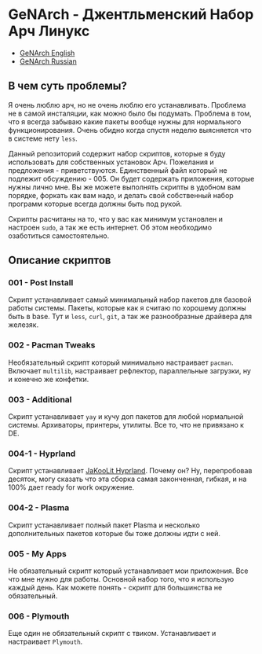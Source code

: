 GeNArch - Джентльменский Набор Арч Линукс
===========================================
- [GeNArch English](README.MD)
- [GeNArch Russian](README-RU.MD)

В чем суть проблемы?
--------------------
Я очень люблю арч, но не очень люблю его устанавливать. Проблема не в самой инсталяции, как можно было бы подумать. Проблема в том, что я всегда забываю какие пакеты вообще нужны для нормального функционирования. Очень обидно когда спустя неделю выясняется что в системе нету `less`.

Данный репозиторий содержит набор скриптов, которые я буду использовать для собственных установок Арч. Пожелания и предложения - приветствуются. Единственный файл который не подлежит обсуждению - 005. Он будет содержать приложения, которые нужны лично мне. Вы же можете выполнять скрипты в удобном вам порядке, форкать как вам надо, и делать свой собственный набор программ которые всегда должны быть под рукой.

Скрипты расчитаны на то, что у вас как минимум установлен и настроен `sudo`, а так же есть интернет. Об этом необходимо озаботиться самостоятельно.

Описание скриптов
-----------------

### 001 - Post Install
Скрипт устанавливает самый минимальный набор пакетов для базовой работы системы. Пакеты, которые как я считаю по хорошему должны быть в base. Тут и `less`, `curl`, `git`, а так же разнообразные драйвера для железяк.

### 002 - Pacman Tweaks
Необязательный скрипт который минимально настраивает `pacman`. Включает `multilib`, настраивает рефлектор, параллельные загрузки, ну и конечно же конфетки.

### 003 - Additional
Скрипт устанавливает `yay` и кучу доп пакетов для любой нормальной системы. Архиваторы, принтеры, утилиты. Все то, что не привязано к DE.

### 004-1 - Hyprland 
Скрипт устанавливает [JaKooLit Hyprland](https://github.com/JaKooLit/Arch-Hyprland). Почему он? Ну, перепробовав десяток, могу сказать что эта сборка самая законченная, гибкая, и на 100% дает ready for work окружение.

### 004-2 - Plasma
Скрипт устанавливает полный пакет Plasma и несколько дополнительных пакетов которые бы тоже должны идти с ней.

### 005 - My Apps
Не обязательный скрипт который устанавливает мои приложения. Все что мне нужно для работы. Основной набор того, что я использую каждый день. Как можете понять - скрипт для большинства не обязательный.

### 006 - Plymouth
Еще один не обязательный скрипт с твиком. Устанавливает и настраивает `Plymouth`. 

